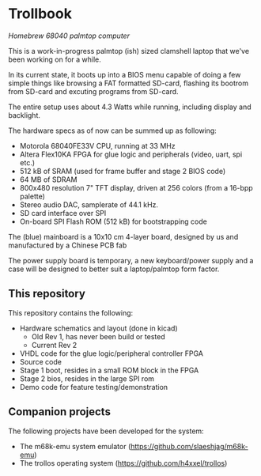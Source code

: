 # Trollbook
*Homebrew 68040 palmtop computer*

This is a work-in-progress palmtop (ish) sized clamshell laptop that we've been
working on for a while.

In its current state, it boots up into a BIOS menu capable of doing
a few simple things like browsing a FAT formatted SD-card, flashing its bootrom
from SD-card and excuting programs from SD-card.

The entire setup uses about 4.3 Watts while running, including
display and backlight.

The hardware specs as of now can be summed up as following:

 - Motorola 68040FE33V CPU, running at 33 MHz
 - Altera Flex10KA FPGA for glue logic and peripherals (video, uart, spi etc.)
 - 512 kB of SRAM (used for frame buffer and stage 2 BIOS code)
 - 64 MB of SDRAM
 - 800x480 resolution 7" TFT display, driven at 256 colors (from a 16-bpp palette)
 - Stereo audio DAC, samplerate of 44.1 kHz.
 - SD card interface over SPI
 - On-board SPI Flash ROM (512 kB) for bootstrapping code

The (blue) mainboard is a 10x10 cm 4-layer board, designed by us and manufactured by a Chinese PCB fab

The power supply board is temporary, a new keyboard/power supply and a case will be designed to better suit a laptop/palmtop form factor.

## This repository
This repository contains the following:
 - Hardware schematics and layout (done in kicad)
   - Old Rev 1, has never been build or tested
   - Current Rev 2
 - VHDL code for the glue logic/peripheral controller FPGA
 - Source code
  - Stage 1 boot, resides in a small ROM block in the FPGA
  - Stage 2 bios, resides in the large SPI rom
  - Demo code for feature testing/demonstration

## Companion projects
The following projects have been developed for the system:
 - The m68k-emu system emulator (https://github.com/slaeshjag/m68k-emu)
 - The trollos operating system (https://github.com/h4xxel/trollos)

